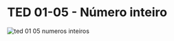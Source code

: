 # TED 01-05 - Número inteiro

![ted 01 05 numeros inteiros](https://user-images.githubusercontent.com/95319831/165423197-15bc44ff-e102-4455-8dd3-8ff7a7714e57.png)
